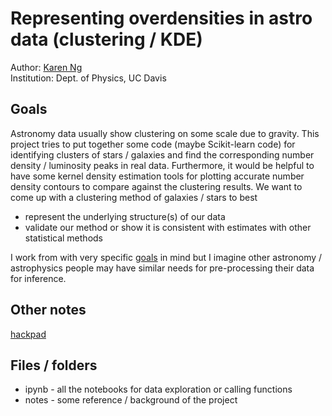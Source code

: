 # Representing overdensities in astro data (clustering / KDE)

Author: [Karen Ng](mailto:karenyng@ucdavis.edu)   
Institution: Dept. of Physics, UC Davis

## Goals
Astronomy data usually show clustering on some scale due to gravity. This
project tries to put together some code (maybe Scikit-learn code) for identifying clusters of stars / galaxies
and find the corresponding number density / luminosity peaks in real data.
Furthermore, it would be helpful to have some kernel density estimation
tools for plotting accurate number density contours to compare against the clustering results.
We want to come up with a clustering method of galaxies / stars to best   

* represent the underlying structure(s) of our data 
* validate our method or show it is consistent with estimates with
other statistical methods 

I work from with very specific
[goals](http://github.com/karenyyng/clustering/tree/master/notes/project_specifics.md) in mind but I imagine other astronomy
/ astrophysics people may have similar needs for pre-processing their data
for inference. 

## Other notes 
[hackpad](https://hackpad.com/Representing-overdensities-in-astro-data-clustering-KDE-rz6RcKo666V)

## Files / folders 
* ipynb - all the notebooks for data exploration or calling functions 
* notes - some reference / background of the project 


